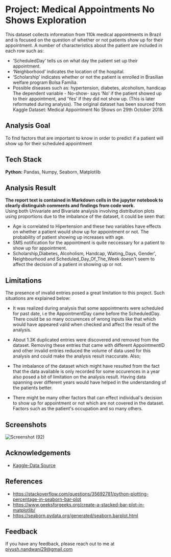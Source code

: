 
# Project: Medical Appointments No Shows Exploration
This dataset collects information from 110k medical appointments in Brazil and is focused on the question of whether or not patients show up for their appointment. A number of characteristics about the patient are included in each row such as:

* ‘ScheduledDay’ tells us on what day the patient set up their appointment.
* ‘Neighborhood’ indicates the location of the hospital.
* ‘Scholarship’ indicates whether or not the patient is enrolled in Brasilian welfare program Bolsa Família.
* Possible diseases such as: hypertension, diabetes, alcoholism, handicap
The dependent variable - No-show- says ‘No’ if the patient showed up to their appointment, and ‘Yes’ if they did not show up. (This is later reformated during analysis). The original dataset has been sourced from Kaggle Dataset: Medical Appointment No Shows on 29th October 2018.

## Analysis Goal
To find factors that are important to know in order to predict if a patient will show up for their scheduled appointment

## Tech Stack

**Python:** Pandas, Numpy, Seaborn, Matplotlib

## Analysis Result
**The report text is contained in Markdown cells in the jupyter notebook to clearly distinguish comments and findings from code work.**\
Using both Univariate and Bivariate analysis involving distribution plots using proportions due to the imbalance of the dataset, it could be seen that:

* Age is correlated to Hipertension and  these two variables have effects on whether a patient would show up for appointment or not. The probability of patient showing up increases with age.
* SMS notification for the appointment is quite neccessary for a patient to show up for appointment.
* Scholarship,Diabetes, Alcoholism, Handcap, Waiting_Days, Gender', Neighbourhood and Scheduled_Day_Of_The_Week doesn't seem to affect the decision of a patient in showing up or not.

## Limitations
The presence of invalid entries posed a great limitation to this project. Such situations are explained below:

* It was realized during analysis that some appointments were scheduled for past date, i.e the AppointmentDay came before the ScheduledDay. There could be so many occurences of wrong inputs like that which would have appeared valid when checked and affect the result of the analysis.
* About 1.3K duplicated entries were discovered and removed from the dataset. Removing these entries that came with different AppointmentID and other invalid entries reduced the volume of data used for this analysis and could make the analysis result inaccurate.
Also;

* The imbalance of the dataset which might have resulted from the fact that the data available is only recorded for some occurences in a year also posed a bit of limitation on the analysis result. Having data spanning over different years would have helped in the understanding of the patients better.
* There might be many other factors that can effect individual's decision to show up for appointment or not which are not covered in the dataset. Factors such as the patient's occupation and so many others.

## Screenshots
![Screenshot (92)](https://user-images.githubusercontent.com/58152694/143496861-a5c6d9a0-aceb-4f4a-808e-b8fac5142c79.png)

## Acknowledgements

 - [Kaggle-Data Source](https://www.kaggle.com/joniarroba/noshowappointments)

## References
* https://stackoverflow.com/questions/35692781/python-plotting-percentage-in-seaborn-bar-plot
* https://www.geeksforgeeks.org/create-a-stacked-bar-plot-in-matplotlib/
* https://seaborn.pydata.org/generated/seaborn.barplot.html

## Feedback
If you have any feedback, please reach out to me at piyush.nandwani29@gmail.com

